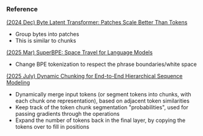 ### Reference

[(2024 Dec) Byte Latent Transformer: Patches Scale Better Than Tokens](https://arxiv.org/pdf/2412.09871)

- Group bytes into patches
- This is similar to chunks

[(2025 Mar) SuperBPE: Space Travel for Language Models](https://arxiv.org/abs/2503.13423)

- Change BPE tokenization to respect the phrase boundaries/white space

[(2025 July) Dynamic Chunking for End-to-End Hierarchical Sequence Modeling](https://arxiv.org/pdf/2507.07955)

- Dynamically merge input tokens (or segment tokens into chunks, with each chunk one representation), based on adjacent token similarities
- Keep track of the token chunk segmentation "probabilities", used for passing gradients through the operations
- Expand the number of tokens back in the final layer, by copying the tokens over to fill in positions
